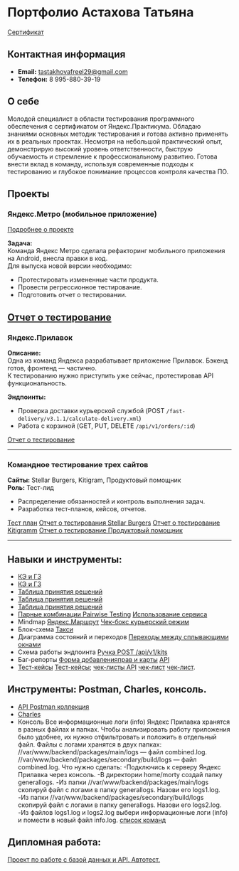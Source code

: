 
# Портфолио Астахова Татьяна
[Сертификат](https://drive.google.com/file/d/16U35u1N4hzjNJnvnaiNTQLHTGnfr14Nl/view?usp=sharing)

## Контактная информация
- **Email:** tastakhovafreel29@gmail.com
- **Телефон:** 8 995-880-39-19

## О себе
Молодой специалист в области тестирования программного обеспечения с сертификатом от Яндекс.Практикума. Обладаю знаниями основных методик тестирования и готова активно применять их в реальных проектах. Несмотря на небольшой практический опыт, демонстрирую высокий уровень ответственности, быструю обучаемость и стремление к профессиональному развитию. Готова внести вклад в команду, используя современные подходы к тестированию и глубокое понимание процессов контроля качества ПО.

## Проекты

### Яндекс.Метро (мобильное приложение)
[Подробнее о проекте](https://yandex.ru/metro/moscow?scheme_id=sc34974011)

**Задача:**  
Команда Яндекс Метро сделала рефакторинг мобильного приложения на Android, внесла правки в код.  
Для выпуска новой версии необходимо:
- Протестировать измененные части продукта.
- Провести регрессионное тестирование.
- Подготовить отчет о тестировании.

[Отчет о тестирование](https://docs.google.com/document/d/1bDthY25zjpCf6SNNiP-FM-udMgAq0R-lGfK7NAPKOTg/edit?usp=sharing)
---

### Яндекс.Прилавок
**Описание:**  
Одна из команд Яндекса разрабатывает приложение Прилавок. Бэкенд готов, фронтенд — частично.  
К тестированию нужно приступить уже сейчас, протестировав API функциональность.

**Эндпоинты:**
- Проверка доставки курьерской службой (POST `/fast-delivery/v3.1.1/calculate-delivery.xml`)
- Работа с корзиной (GET, PUT, DELETE `/api/v1/orders/:id`)

[Отчет о тестирование](https://docs.google.com/document/d/1byz1aNmtGzKr4frYm17j0g5M4DbtCCKmg1T1H3yNwwg/edit?usp=sharing)

---

### Командное тестирование трех сайтов
**Сайты:** Stellar Burgers, Kitigram, Продуктовый помощник  
**Роль:** Тест-лид  
- Распределение обязанностей и контроль выполнения задач.
- Разработка тест-планов, кейсов, отчетов.

[Тест план](https://disk.yandex.ru/edit/disk/disk%2F%D0%97%D0%B0%D0%B4%D0%B0%D1%87%D0%B8%20Stellar%20Burgers.docx?sk=y49d1de9a9673c36c10a0d93341d177ea)
[Отчет о тестирования Stellar Burgers](https://disk.yandex.ru/edit/disk/disk%2F%D0%9E%D1%82%D1%87%D0%B5%D1%82%20%D0%BE%20%D1%82%D0%B5%D1%81%D1%82%D0%B8%D1%80%D0%BE%D0%B2%D0%B0%D0%BD%D0%B8%D0%B8%20Stellar%20Burgers%2C%204-%D1%8F%20%D0%BA%D0%BE%D0%BC%D0%B0%D0%BD%D0%B4%D0%B0%2C%2019-%D1%8F%20%D0%BA%D0%BE%D0%B3%D0%BE%D1%80%D1%82%D0%B0%20%E2%80%94%205-%D0%B8%CC%86%20%D1%81%D0%BF%D1%80%D0%B8%D0%BD%D1%82.%20%D0%98%D0%BD%D0%B6%D0%B5%D0%BD%D0%B5%D1%80%20%D0%BF%D0%BE%20%D1%82%D0%B5%D1%81%D1%82%D0%B8%D1%80%D0%BE%D0%B2%D0%B0%D0%BD%D0%B8%D1%8E%20%D0%BF%D0%BB%D1%8E%D1%81.docx?sk=y49d1de9a9673c36c10a0d93341d177ea)
[Отчет о тестирование Kitigramm](https://disk.yandex.ru/edit/d/pK-a8sbV5tNYIWKGuK0d8CPegnqahzm72s0qoIz-cKg6eU5BeGVkU1hFQQ)
[Отчет о тестирование Продуктовый помощник](https://disk.yandex.ru/edit/disk/disk%2F%D0%9F%D1%80%D0%BE%D0%B4%D1%83%D0%BA%D1%82%D0%BE%D0%B2%D1%8B%D0%B8%CC%86%20%D0%9F%D0%BE%D0%BC%D0%BE%D1%89%D0%BD%D0%B8%D0%BA%2C%204-%D1%8F%20%D0%BA%D0%BE%D0%BC%D0%B0%D0%BD%D0%B4%D0%B0%2C%2019-%D1%8F%20%D0%BA%D0%BE%D0%B3%D0%BE%D1%80%D1%82%D0%B0%20%E2%80%94%205-%D0%B8%CC%86%20%D1%81%D0%BF%D1%80%D0%B8%D0%BD%D1%82.%20%D0%98%D0%BD%D0%B6%D0%B5%D0%BD%D0%B5%D1%80%20%D0%BF%D0%BE%20%D1%82%D0%B5%D1%81%D1%82%D0%B8%D1%80%D0%BE%D0%B2%D0%B0%D0%BD%D0%B8%D1%8E%20%D0%BF%D0%BB%D1%8E%D1%81.docx?sk=y49d1de9a9673c36c10a0d93341d177ea)

---

## Навыки и инструменты:

- [КЭ и ГЗ](https://docs.google.com/spreadsheets/d/1ueaFKnQEL9rp1nUPU-Hkg_yZk2nuepy58ibxeIsI_Vw/edit#gid=2010888140)
- [КЭ и ГЗ](https://docs.google.com/spreadsheets/d/1jISGNhn03ckAfQQYM24aVbpDCRjJSvXELTMyznBaYew/edit#gid=2010888140)
- [Таблица принятия решений](https://docs.google.com/spreadsheets/d/1P6sFuWP1RpQlTRn9Rm41tZF3-Lztj6XSVxYVPUahoF8/edit#gid=0)
- [Таблица принятия решений](https://docs.google.com/spreadsheets/d/1ueaFKnQEL9rp1nUPU-Hkg_yZk2nuepy58ibxeIsI_Vw/edit#gid=1869026872)
- [Таблица принятия решений](https://docs.google.com/spreadsheets/d/114FUUlIt_AUTHwjPQjZSozfbPP5k-pX8DLCf831ocJM/edit#gid=1045101582)
- [Парные комбинации Pairwise Testing](https://docs.google.com/spreadsheets/d/1P6sFuWP1RpQlTRn9Rm41tZF3-Lztj6XSVxYVPUahoF8/edit#gid=1703116759) [Использование сервиса](https://pairwise.teremokgames.com/)
- Mindmap [Яндекс.Маршрут](https://viewer.diagrams.net/?tags=%7B%7D&highlight=0000ff&edit=_blank&layers=1&nav=1&title=yandex-routes-mindmap%D0%90%D0%A2%D0%90#Uhttps%3A%2F%2Fdrive.google.com%2Fuc%3Fid%3D1H3okZRR3akuhdDEYYlou95P-Ev_860s4%26export%3Ddownload#%7B%22pageId%22%3A%22mye7cpsdecRdVJIh1ltE%22%7D) [Чек-бокс курьерский режим](https://viewer.diagrams.net/?tags=%7B%7D&highlight=0000ff&edit=_blank&layers=1&nav=1&title=Deliver_template-2.drawio%D0%90%D0%A2%D0%90#Uhttps%3A%2F%2Fdrive.google.com%2Fuc%3Fid%3D1dZuKG585MWj8_mgWZVTaBfkdc1EYNOLr%26export%3Ddownload)
- Блок-схема [Такси](https://viewer.diagrams.net/?tags=%7B%7D&highlight=0000ff&edit=_blank&layers=1&nav=1&title=yandex-routes-block%D0%90%D0%A2%D0%90#Uhttps%3A%2F%2Fdrive.google.com%2Fuc%3Fid%3D1DwS--5mmDAk0gs8nYj3ztbIEqRMFYrAA%26export%3Ddownload)
- Диаграмма состояний и переходов [Переходы между сплывающими окнами](https://viewer.diagrams.net/?tags=%7B%7D&highlight=0000ff&edit=_blank&layers=1&nav=1&title=%D0%9A%D0%BE%D0%BF%D0%B8%D1%8F%20%D0%94%D0%B8%D0%B0%D0%B3%D1%80%D0%B0%D0%BC%D0%BC%D0%B0%20%D0%AF%D0%BD%D0%B4%D0%B5%D0%BA%D1%81%20%D0%9C%D0%B0%D1%80%D1%88%D1%80%D1%83%D1%82%20.drawio#Uhttps%3A%2F%2Fdrive.google.com%2Fuc%3Fid%3D1eECiA-JJOTHHtkZzYY_rFWvTT6zx9dl0%26export%3Ddownload#%7B%22pageId%22%3A%2209kqy0kiT08UHw0H3gf_%22%7D)
- Схема работы эндпоинта [Ручка POST /api/v1/kits](https://viewer.diagrams.net/?tags=%7B%7D&highlight=0000ff&edit=_blank&layers=1&nav=1&title=%2Fapi%2Fv1%2Fkits.drawio#R7V3ZctrKFv0aV917q3JKM9IjGINjwDmxzzHEbxowEIMmhCT4%2BtuThMYgbIOQ3Q9xUKsn9bB79d57dV%2Fx16uw76r2fGQZ0%2BUVxxjhFd%2B94jhW4ljwHwzZ4hCp1cIBM3dhkEj7gMfFbkoCGRK6WRjTdSqiZ1lLb2GnA3XLNKe6lwpTXdcK0tFerGW6VFudTXMBj7q6zIeOF4Y3x6Ey19qH304Xs3lUMisp%2BM1KjSKTL1nPVcMKEkH8zRV%2F7VqWh3%2BtwuvpEjZe1C44Xa%2FkbVwxd2p6VRKM7yW2P3sMTfnHXPhn9CLPh7NvJBdfXW7IB19x0hLk15mDV9IM%2FopCtDigy1y1Wfi3c4P%2BttBfAf1l0N8u%2BiujvyIoIBGIf8fJ2SuZIeGkHPAJWrZsEJasEGpPbxt1kjcNUZW91RIEsOCnulzMTPBbB40zdUGAP3W9BejWNnmxWhgGTN5xp%2BvFTtVQVgx4tq2F6aFBI3auxC7Ma%2BNZazwwYdZrz7Vep9fW0nJR6Twv8QoPGrnzslguE%2BG6PhVfXkj4I6ktzCz%2BhGTnRT0B6jkNE0GkM%2FtTazX13C2IQt4KrIiTRDOLjLNgP0w5noTNE0O0RcJUMjNmcc77wQN%2BkPFzxFgSC8ZSpqOmBphc5NFyvbk1s0x1ebMP7bjWxjSmBumMfZyhZdmkA35PPW9LJAVpzkTPl7bs2tq4%2BvQP9SfV9VR3NvX%2BEE%2FA8eC3%2FLGf3OlS9RZ%2BWpB8eKtz%2BVaH01PIza%2FraJYxKLDi%2FAUxe%2BkkXCKhiP7yJKTyNFdXoC87pra2i2ZzeggE84U3fbRV1HUBWGQqdnf1ifQtWmvIRGKV%2FExiuYKZJJ1qJvGlfRo3403U1CCES%2FRFl3TlBYlI0zKnGelIgj6g87J9VyAF5YKu40%2FVdaxUh9CbhgtvApP%2FxYnk8VfiVTckWaOHbfRggg%2FGqcToMU4FH%2FbJ0FOU7u0SVqgoYbmPlrAoadt11W0iAhnG%2B5z%2FhgGJBVZJjy1OyQCsTHzxj9HBD1yB%2FdiKv%2BTtw00olBQK8%2Ff3SBr3EkID47FOQj4nhXm7dkksSJcmiaXi9mVRo3ZJsx2WvqAksGGZHm5EdW3jXczLIoQN%2FxGtKmZbVa4mI%2BWTyciCBjqnjDxCRIKHv6fuAnw3XCJrEputuoDpm8SmIh0pNrka5GardF7HorGVwMuF6BiDrw76G%2B9x3yNu13PVhj%2F17XIBxrrLH5YXGp4VQy0OUPXXGZorPzYeyCaGZASdiR8jU5RMp7EtsZJMUU4lU5Q6RQqbECh78XIIdSWFR0KWlIgP9JSVRW%2BXKVJFmdL6aJnyvpWDyc3b23%2F%2B%2BTvX9591t8NVAEjiWbc7eQXiP9dfpz9a4qX1R4E6iKhQ17ZqgjeG6qnfQGEqeis5GyupZ%2F327T%2BrhWt9Q7F89r%2FeknsFYtJznCuuMzPxX5Zlreet6Todc%2FLMOeaAe5nfKYbxxAWv0vhh8X384vx6nKn83HhmuRdzAFLpk8mYm6iOYavXU1cSDeNZ5Sba4NWUBjOw0oEYrhgahvYMYkiO88SyoGzVARW0YfpXx1mit47Tn7vOtb9o3aPnNaiNyhmG1wP%2FtxYCKHFj2lvT6qEc4t%2FacG5OVG5mi1vfHvZnv21Jt6WOYYxDGO64MHzg2Lieyecnd9M3DFe9NtGXvK7V63vUHrorPaKawvJd55ElZW7tO%2FDWt0DN9FXoqpPOGvy%2F1SZ3jG4%2B%2BPpYASX%2BmNmDwW8XxNFu7xl1chcYt51Qn9yttdvORufvt7DUlbPRQck2jOdo16YNS5Kud%2FB5Mpm603FojwP%2FpTtcD0GZP32hO2SGctsXwPjpKBocRdZoE%2FgB%2FPU6bLW3LfhmPZRnvgh%2FMaNw5nskrL1VQG47GFcfbZcoz7bvwrcByh%2Bn9lC%2B91qcfg3LlwJUam8GQwKQjxTXyu8OhaHyc6t0R88oFYty%2BA7TxLG2Miwb%2FBPhN8CRFtW19dPnuiMrqh%2F8lo4AYzyth8qTJy%2BEB5RrMNq2fRZBRlxzH9WWVx1PnIxhH8EKo15%2F4rglGCkuGIjGWDTRbxv%2BZtFvE%2F0Gfdb3QtA%2FMMzAYfP1M0hjqs4EjAzyG%2Bzv4Cjshyieqw3gO4%2B8c%2BA7rT%2BdgLniJcqYW%2BoKxBtPJr8c1xqsfpiD1QbEhe%2F8gvJ915biMsHoxGmfQdgY5K3C8bh%2BBqnAP%2BcO%2FAdiWSpKsdFWqHT424Xh9h3M3YO5BqjmHMxBit%2BbqjTd17rf%2Fv2Mam2jZ%2FWHCd%2BBtJOJhmb4xhK3Lhz7k7FooLnSesTPqvTbHGxmIJ6Jasg4eMb5INWrSWauPVi9gpmk28LjC6iBoa2UQOfvQg2gX40TfX3yEOordqMvOWEFcncG174JZ5qLZntoDbgNmakeeP7tOJIP83EGj56zWk0dZ25s2lDc8d3%2FQKmaFHDfviVMTXthmDU%2BYeGZDjYW%2FnFB7F9kl3CcJje%2FsRATCdmUbn2%2FcbmJNhx4jxJvPuIcUHFccqdynVD3V9HjR2k5JldWvlaZPVPSLtjLtQZuHz7Sr%2BCWQQnjsrj0Lq0gH2SxyFbyJtHOvVwluWjHhtqhoKEKDR5gJ8e09xq3Q8qhyAoSja2CQVMttBhknV5Nx2Z37Hwe9fBFpkfxZLCnwGJCYU%2BNsOf2PgCwZ6fzDwDO9AIgyhmVf0jDnr4CoREDxDsQ8T0Ybw3gj1cN9rAQ9oy6oxmAFRjczIYtlsCNCI6sEXwY%2BT93fQRVYFjQHf4ZfGAgASCT2x39JCmYkd%2FeDcBbdhzlCgEUBDk%2BfkJwQ%2BiOfo2CW9BZ%2FBItjGAhRL0w0VS4wPpoUV2hxXaDfqOlmyy2t3drlQdtwKHFOgUpHAwHMLx4Rgu1FUGK9R5SgN5KwZJEGf25Q8DBwtnMnF%2BS7qgJ6JCvAQyNYBCGJHc4PQwjECQkQMAisGWO4Y24QeU%2FxyDjNQYZ2nUMMnBcD9c7AW1ef13f43ov0bMlTQnUMYxNjzVjUAGhAoAEoJ19jzy7zg8dQowkCAHjDKRB0MKFsMNRH337bmviuctuwNjc6WbP1287PoAeAHKFAIrfhxNt8QvEt6x4Hm%2FgXNL6M1eV8Lwcw9r8cFwHSQHLHnCO%2BgxmcY8TagUaXAQ0DhsqkqtuftGO9aGJFfgAlHjDgpwvGvxWCoogTghJkNJOrLoZBBTji4Oq2%2BYuxZKQdgICa2xuKY49fpJLsXCypbjIDYguxbUtxcZtx1XHygb8v9b5ew%2FupHJL8bs0ECJcin92h8FQmaEl9MT6A1gSCkV6gtbPaIHeKjg%2Ff7a7g4s8DCWaD1J6pOdAtdpBjYLCGVhzAEvfxnXryKna7NoVtBLrDBgJwFzqROlwLTHweB22egCUzLYy0s6A9LsuToPqyI8D%2FOZ1FMTaGlRjkrOMgYpAatGGJYDW4ynsaDjsCI1%2BuGkw7OBj2CEm%2FAU76fW%2BWaqGjKNkUnsQ62oy0IRL1JBHf28SCCmOnNQnJIvgch8SeWHiduOuyxHPscbqdypDDio6UAsUlMUV5RYBQdJKfKLxk6XLiSJuojbJ9BT6xuJRkayhnB5U1d3TGwcTRb7YxyIJE4XzamwKPDAoTKwPJmp9z9VWSxfsfH190tnq%2FdDVJ70NVKhbg8eFJSmwBqHWXzLaBMBIzgs188HVxoqnwxo%2FOy5o35mjgnjqKrAlA6v8Z2sJLXg8ACe%2BethYo0WgCEEf8K4VIADZa4%2F8JwSEiOFKHvkY0IE3AOaFGLYR01dvNJR7EfwcQyjWKzGRHTSfJY1mAGy5EFbmTGY5kHeP08I6SgTcorr%2BGm1nONYexuLWCJMAL4g0USGIJwBw60v4SwMCS1%2BHCruG4SLWZUWtROHhJ4WHY3argi1Zg%2BGh8Neb7CRMDgIkoVMS6WQARS%2BH8vLoA8eUElnlAUKOv0bgxhFGvPcY%2Fj5QN3cQg32ImSyPmeP6K4ea%2BANBIHOIl%2FgVgJ9QAfdJZ8V9cinuSxA8QbsrcqILr3PjpsI03Scv31MdPQIuloVqtBSNYa5yLNSXl6mk61enYqHyGQ84gS2wBReNsJPRUCPj9KXyUA%2Bzn4gx%2B4P9%2BHOO9yyXth2IWeds7ERMUmV65QN88OPBRmmOB6dZtqsKPC7OSnOsZ041hOZ4rgksZQ4A4DK9jSVNbv4eS%2BgRmUw50p8JPdlqpaOfhs%2FDFVOmG0uEbGXmewGt%2BbxESK6EadosJmS2WcVqYvRkTMhIrFMmZEXJWpW2dCIRfDQXsnWc6BT5OmRnOcmZeZ996auQITO9Jgo1kyGj06koG7KqXKl8MoX00XLlfR2d16Z8LT5kBZx0Vv4dp%2BQ65EvxIaUL6w%2B%2BSBlEzcyUD3kMH5IYXFvYVNvraNjArASIEpA1tLLg9xPKz41LA2%2FCimZhYvQGtUF0A347nPdg7rvv8M2%2F8bfI1KTbbJPuTluBCX577zbYpHu5jMZuOkn8O96bvMcPMS6Fsg9rYB9m98hM3exDvvwUXQoyKPuQsg8pKKDsQ8o%2BLNOVNncpljLHUYlK3exDnqNL8SUtxTWwD4%2FdrcdO1K8Jh3IfLMnYpRuy%2BGL3cxgeuaW3ib4gZgqO4B6ef2axmzhZ5OFT7JoNl%2BldvzvqVNECFDjId4eilqvpUwQ7kJt7h7iVw3xGI5wOfZ2Rc6yXA59P5J79mqHMlvI36YlKzT5RiRM3APjutKeGn6hUiXF4OlXA%2B9mBTM51mrIDT8EOZMoZBHHvZ2r4hwbPj65P6TwuCsXeCPWxBnl6ztNFwTvKGmwgazCCh0NYD3JYR9wCCDhTJuHn1TBFZqcmHzRBmYSUSXioiSlgrAEwVsCLZ2Ub8sVe61Vvx0vvFuHfhl91d2msgsiUe5AN2uZzMrqTm4BHXzea6ZzLJ3mWXTX68qLrJyR5Cplb9uQCkmes0z8LyZMv8FmvweW5tG0POhLzxFH03CRP5cwkT774piVK8jxM8lTqJnnych1zqiEkz3NN4IxHNcucieXJMsfRPLPxT8NV4vP%2B9VBIfBaep1I7IotW8U%2FF81Tq5nkKbL6BKM%2FzD%2B3F1Quj3svzPCg8s0TP80jPqFkp0%2FONgiXL9FTqZnoKfJ2CpYFMz2h9O3yZLvfRkuV9HZ3XZH1ppmcRUjors1DIq66%2BMtOz%2Fv4o0ghR14AvzfQ8xLMsIGEI2J0A3jcRuRD8KnQPyPlEohyftJfvm5ui2yB81wBNO31CBl7fG0yRQdeziQ8l8ipEZmNHin0dI7MxbEt9HO6w2TllHk%2F5Qqb9KbltbB4H71ImdnVfhqX2bWLmHjjStf3b3tpubALPl%2B9KCU9G5CNJUk9jT8thHxu01QUxwPexoX6FvEKNvX%2FkY2wsX%2B%2F9Jzfx%2B2cuaaB%2FmH1H%2Fpaeip9%2F2yI22IPfAvZFxcZxaPTO%2BEc%2BRR6VKXP6WoO%2BknD%2BgpJBbWw838zB9AbO9MlY9PXb%2By0YtYHeVzYafx9ok4dQ5VhjcwfzX8zwzFUFOGLB7PDAXEDzQhtDw76zQaNVXbwCBGubjmNNtNlVk2%2BhfKdPYEV6RsY8fgrbD%2BVO4m1n7eRJgV4EcFnrNiVPUte2Zrq2UfJkbtWj5MmLXYuz5EmldvKkUH42O12KPy95chQvim7hotgjy6wSH2fk4iVZme0Gex%2F7giOKRv4ykbbDxH7vsY968SabEg8%2FK%2FGQ73jGbc%2FV2E9DPPz0PLuKW%2B8v4d8slFht62PECQUOMZ9%2FzQYbjJ3GsWt95TFArrga5%2Fkqt50BuQ3lEYPWXbRmS1MTqVphXaLfT%2BvcmvwjXunRG8c3U3XIhIw3UFp51mAKV%2FHQ%2Bp5e8aEctYdjXCr6YpDyNyxX5byNOvYYnVNC%2FfYugGuCDtas9IreW6uTB0%2Fn2B3Y0m2MvueBbw2qreiK%2FccjA7PsLz%2FFR5MIAyxIrNeIT3cD1%2Bk0zyxWlMvogEP0Dqrbow09t9SulZJ3R232s4cdEHRwCI%2Fsj3WALXGTYAwixlsndRVz1A7KjF6y%2FIkVBDu9zzL62AsarCCg3DfKfTvUxBTEVSepFWO4s7LUoowpS4009EHPkvP6RItF53ue3%2BuutGUP%2BrKJxHns9GQjOa3TjPvyTGwjsdjBlbKNimzBbKazWKmaM%2BvJXLjEWp1ZL5xvdL45zGXmsJiZwx9EOGKzBhCOGEDKfObzNUsnOI3PvFhy8VlDGUesxGdmfYHZ6czLawEJvNs0yhHbyrarXE2anoxzJEr1StOmcY7EVr1o6lj5ybH8kfJTUuqQn8UEcMo5qsx8YJSsZKnGZjwZ6UislRfeQNJRtMIdFi2tjxYt7%2BvovHHpS5GOWKECWDory0XKq4q%2BEuuIVbhL6xB698tF%2BUxdAu3o6AvmvO7oVyJm7HuF6EatwOe6I1vDFlxsNyVWyZ8%2Bl7RrkljkyjnigTXzWXT26BJfS5f3q4Llg3%2FbuOwZtvm%2BjvxeZWsrbIENfFpSGtQnp0HpfS8As4rROe%2FL0qBOenVdMlo%2Bw8yGiMk5S0cGxVRgXL289TFvCEwm7%2BUaR0jYFNspu2n2drxyuxO9R69%2BOyjLZdUBfB5LnZcLJhWYbyiYolwwygWjrl6UC0a5YAfUwg1ei2VWzKzFBSfsnpUMJtGrVi5qLa5EBhuDsMk9kIOdQB%2FDO746W7Am%2B2%2B8SS9zxQh2mf4Xr81I8TAaBciVPIhdtJdlCgicyiPKhoxbtdz7UrfwHVDjwN%2FoIhisKopQkIDd6MPZrj1OIB5YHwGgJ6ygeUVKnmJFD1W8fBbFS6PPn6l0Z1%2BZu7O4Bwz7aFFaGLmVQBqZG%2FeSm%2F2Kao2E6qa6cmNfz7wPd4njeEFtWXo%2F4HnvB3yDoiw5Yo%2FS2pW5MXz0UGwyJG4xxd4q9XEtpQJXwK8DiTVuGWj8na%2BvxEDlAcgcK6GGOZcbyrWkXMuqXMutjPIC37vrxoD8p88TJRzKY19Kho9ZZimNTqmIbJewXcmW4V%2F4TWiTgAE9%2FtJZ1BbgmzeU1dlcVZ%2FZccHsZuiNhpTVmUVBRyk8m8jqpBC32RCXYytA3LNSUaViLsaXpaKyrHTY4fC8dBmp%2FKDz9J2Jytum%2B5lnbePuWtT1qfjycnWquxZZIeOWUURPZwoG3MnuWpTKjwV8%2FyWdbx5kOJ9WdcHS2AF34ss9cwNOKLgt68wjruhQq%2FMzTkob9yCPo0Xqe3bCvZR1dD8x4T4aApRwXwVLZDpLbOUn2lkJ962ar6W7aML9%2BeZwhtMiZaHjqQj3kYa9MuE%2Bk%2BA0hNGo3T8r4V4quHLhvDuIVoFrT7fxhHtRqSZNT0a4bxW0ECXc%2F6G9qrJiTySJ3024Pyg%2Fs4T788jP8uM0mPcZ%2FL8q4V6seJTHyQj3rVqP8mgg4T5a4Q6LFvGjRcv7Ojp%2FWMbXJtwXgaWz8rtbeeXXlybc198hX%2FLA88v1S%2F%2B8hPuS60lG2%2BWfXE12fchAg093eUeTAF2xQun21Ov7GK%2FvjWbe77TbXpO9vr8E3Z6tfNY2%2Bz6K%2FbHGr4xdltLtL4BuL9VOt4%2F2sBRKXQiUonR76oPbRB9cSrendPtGrcVZun3RWnxeur1MzxG8qLX4zXT7sfJWuj2L1QnwqTv6DlUVhPzui3CFJTR7rA4YBQGM1Y5W2GJSfQVGDCGq%2F4RpUFlk3SasJEjfR2s%2FDCVKFkIoj1QqV%2BTsQWuocJjeHsD1f4s5S4QLlaWvi%2BRIgFmkgoEkeJgHUdDkFBmw7lE6XEu2IquIfDWuxQcT7WXwnfSWuE%2BFZcyOq63Enc6FuwZjmUok%2B3dy6G9yEZIKFTmRoViEQWLsU4VJX11NwqQ9hfOEmxKWT8HHspSCf0YKfnXlGVMrJ%2BnNjufNg8lZCn6rwPh3Xgq%2BXOAcSGFyfTBZ63tguVy6YOvvI%2FjbD1190tvAy9utwePCkqCdIwy1%2FpLRJgBGc16omQ%2BuNlY8Hdb42XFB%2B84cFcRTV4EtGdiCMltLaHHmAZDy1SdPXggPJecxxUATwb%2F4ZChiuYvPZprFJ1LFFHcAaEMMDWPrXgSb29BSB8Zrr8TueNAmmbREQkI7OoQ7a4fMwdn7g2dS7QE7bo3odK74sAAUHkLrJaTlS%2FhLAwJrwfaC%2FeOFx%2B8n2MM2XBadP4X6iVcdT8R2M4i7bWwn46AFzhURdETWOHcPaSMIuoUHOGi39wgupm2OKcibgs2uNohtjuBdym6ZKGNuqSsMMX85rjVY%2FTAHq01sWcyX7yfhKphJBJ4m4LS%2BJmDbucNg2cLWzw0C%2F89cDILtvQ0y2Nsopfi9qSYsn8%2F99m8EqlkbW0J%2FmASAA2CNpBGxOCI7YgoEx6A5baMcowvTX00iZezB6hXMet0WEFw2tJUS6PxdCCByoHFioHIitNyvDQBwVyB3Z3Dtm1AquEgyhdaA2xCp4kEZ4DiSD%2FNxBo%2Bes1pNHWdubNpQNNdsj6SEe0q4P9TEFNB%2BNkCbJdwXAtqzEu7lYi4GJdxfDl1GLj%2F2q5Bwf9BxJO1HXyClWjmxkREV19m5ux8gSdFSJmY%2BcPgkZXBy3cisX0nnlWTd8stfJEcpYbtcirXS1itZyE8RuWhbfjLCtlzAOamBsVDauAd5ADJx8z492TN7nghzZsa2XHB8yNFg8HKm4YkZ25neUupmbMutOuZVQxjb55vETHYSn4yyLWRKYg9ytrN1Y89BOpQLzojpNpm0zWZ7uH4YWkB86TaPtZ1pWKVu1nZUPmVtVxOySs2Q6njWdnYqHxShUqsOERo1LOVtv1G2cEym35S6edtKLbugBvO2ozXuoHCJJsuF8LaVvBbvi%2FG2q%2BCls%2FKElbzW7msRt3N7lNp7pEhJRH03KHP7GOY2ctrVIw52kYfB3o%2BixK0XeUkUuPV2R8%2BJCwLKiE4HHJeRg7QAYzyth8phvxXqD9FofwjQBp7OiWuVbbg%2FxOXys%2BXIuJV0Hq5ol3qbVb3MVnfs%2FeeUZl2HiT%2B7eWdq51kr5Se2U%2BBDedaUZ025SZRnTXnWZUrcBi%2FGLUU8vBifl2it5I9YpIvxpROt36WFyBGtT61DUGZDptKN5t3R6%2BXeZw7PoztwsWMbsknie899Ed51LpPT7v4dyhRqNBdqmJ21yrE7bRV6DYYalWjQjVMwdBM55PkNJaSKPTrJ8JvB35sESGIpv7mIjxKjwzcRSkjL5GklcblyIj6bqnCT8Z8kl3hS1McgVspvM6P4jzKIKYM4ZhDjfAKMlwE%2Bhqoseppw008TDl0wizZaX2zyacKUvUvZu4ea%2BFiYxQj%2F%2B1%2BjwRarVAFbZ2W3KsU%2B61%2BY3Zrlc5ySVwAeXQvK4b2bMvio%2BcgypjDG%2FwE%3D#%7B%22pageId%22%3A%22us-BUXpcYtp5BQ1RdDEU%22%7D)
- Баг-репорты [Форма добавленияправ и карты](https://tatianaastax.youtrack.cloud/issues/API?q=project:%20%7B%D0%91%D0%B0%D0%B3%D0%B8%20%D0%A4%D0%BE%D1%80%D0%BC%D0%B0%20%D0%B4%D0%BE%D0%B1%D0%B0%D0%B2%D0%BB%D0%B5%D0%BD%D0%B8%D1%8F%20%D0%BF%D1%80%D0%B0%D0%B2%20%D0%B8%20%D0%BA%D0%B0%D1%80%D1%82%D1%8B%7D%20State:%20Unresolved) [API](https://tatianaastax.youtrack.cloud/issue/AA-1)
- [Тест-кейсы](https://drive.google.com/file/d/1XRW0NLXjFNDQ6u3gPKdkQU-lxMKKIhd9/view?usp=drive_link) [Тест-кейсы](https://drive.google.com/file/d/1tazGH6BU7sfppfefbNCijkH7xRv7TR2w/view?usp=drive_link); [чек-листы API](https://docs.google.com/spreadsheets/d/1A9VVVaECtqe0dQFN9r6OFmKSlKk6caZiemW7WDyu5cA/edit#gid=0) [чек-лист](https://drive.google.com/file/d/1tFVnCVw3LX98xIL3RxKMbB__C99cs_ku/view?usp=drive_link) [чек-лист](https://app.qase.io/public/report/d8e46d9bbec0c0e6c820dd65a9a9640583a35466).
## Инструменты: Postman, Charles, консоль.
- [API Postman коллекция](https://drive.google.com/file/d/1yjcDXH6Hs_pVLZf-JDziTXTLU4feUNk7/view?usp=sharing)
- [Charles](https://drive.google.com/drive/folders/11T-_mYdBPzgZ0XPZn_4UYC0K8p3yCMcc?usp=drive_link)
- Консоль
Все информационные логи (info) Яндекс Прилавка хранятся в разных файлах и папках. Чтобы анализировать работу приложения было удобнее, их нужно отфильтровать и положить в отдельный файл.
Файлы с логами хранятся в двух папках:
//var/www/backend/packages/main/logs — файл combined.log.
//var/www/backend/packages/secondary/build/logs — файл combined.log.
Что нужно сделать:
-Подключись к серверу Яндекс Прилавка через консоль.
-В директории home/morty создай папку generallogs.
-Из папки //var/www/backend/packages/main/logs скопируй файл с логами в папку generallogs. Назови его logs1.log.
-Из папки //var/www/backend/packages/secondary/build/logs скопируй файл с логами в папку generallogs. Назови его logs2.log.
-Из файлов logs1.log и logs2.log выбери информационные логи (info) и помести в новый файл info.log.
[список команд](https://docs.google.com/document/d/1xg7ONQmpojjPfhKSuTpgGN1wWIisPa6S8kkm2PgaiMU/edit?usp=sharing)
## Дипломная работа:
[Проект по работе с базой данных и API.
Автотест.](https://github.com/TanyaTechChec/Yandex_Diplom/tree/master) 


